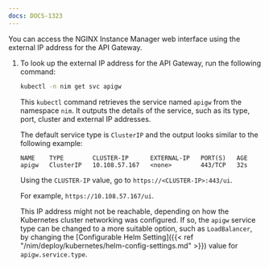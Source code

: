 ```yaml
---
docs: DOCS-1323
---
```


You can access the NGINX Instance Manager web interface using the external IP address for the API Gateway.

1. To look up the external IP address for the API Gateway, run the following command:

   ```bash
   kubectl -n nim get svc apigw
   ```

   This `kubectl` command retrieves the service named `apigw` from the namespace `nim`. It outputs the details of the service, such as its type, port, cluster and external IP addresses.

   The default service type is `ClusterIP` and the output looks similar to the following example:

   ```text
   NAME    TYPE        CLUSTER-IP      EXTERNAL-IP   PORT(S)   AGE
   apigw   ClusterIP   10.108.57.167   <none>        443/TCP   32s
   ```

   Using the `CLUSTER-IP` value, go to `https://<CLUSTER-IP>:443/ui`.

   For example, `https://10.108.57.167/ui`.

   This IP address might not be reachable, depending on how the Kubernetes cluster networking was configured. If so, the `apigw` service type can be changed to a more suitable option, such as `LoadBalancer`, by changing the [Configurable Helm Setting]({{< ref "/nim/deploy/kubernetes/helm-config-settings.md" >}}) value for `apigw.service.type`.
